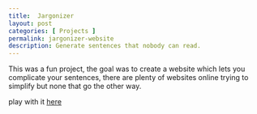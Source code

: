 ```yaml
---
title:  Jargonizer
layout: post
categories: [ Projects ]
permalink: jargonizer-website
description: Generate sentences that nobody can read.
---
```


This was a fun project, the goal was to create a website which lets you complicate your sentences, there are plenty of websites online trying to simplify but none that go the other way.

play with it [here](https://arjunbazinga.github.io/jargonizer)
